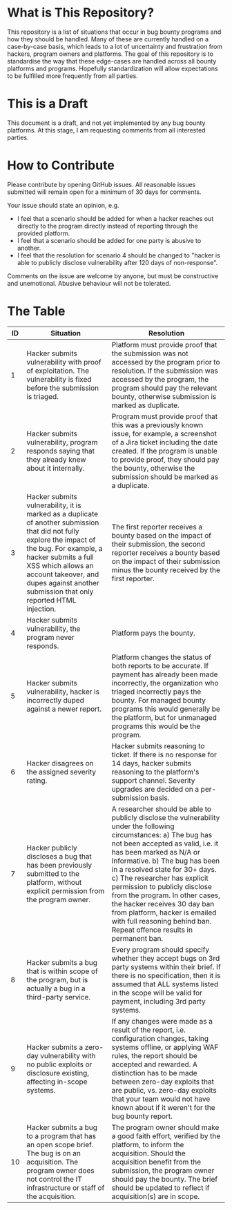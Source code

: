 # What is This Repository?
This repository is a list of situations that occur in bug bounty programs and how they should be handled. Many of these are currently handled on a case-by-case basis, which leads to a lot of uncertainty and frustration from hackers, program owners and platforms. The goal of this repository is to standardise the way that these edge-cases are handled across all bounty platforms and programs. Hopefully standardization will allow expectations to be fulfilled more frequently from all parties.


# This is a Draft

This document is a draft, and not yet implemented by any bug bounty platforms. At this stage, I am requesting comments from all interested parties.

# How to Contribute

Please contribute by opening GitHub issues. All reasonable issues submitted will remain open for a minimum of 30 days for comments.

Your issue should state an opinion, e.g.

- I feel that a scenario should be added for when a hacker reaches out directly to the program directly instead of reporting through the provided platform.
- I feel that a scenario should be added for one party is abusive to another.
- I feel that the resolution for scenario 4 should be changed to "hacker is able to publicly disclose vulnerability after 120 days of non-response".

Comments on the issue are welcome by anyone, but must be constructive and unemotional. Abusive behaviour will not be tolerated.

# The Table


| ID | Situation                                                                                                                                                                                                                                                                            | Resolution                                                                                                                                                                                                                                                                                  |
| -- | ------------------------------------------------------------------------------------------------------------------------------------------------------------------------------------------------------------------------------------------------------------------------------------ | ------------------------------------------------------------------------------------------------------------------------------------------------------------------------------------------------------------------------------------------------------------------------------------------- |
| 1  | Hacker submits vulnerability with proof of exploitation. The vulnerability is fixed before the submission is triaged.                                                                                                                                                                | Platform must provide proof that the submission was not accessed by the program prior to resolution. If the submission was accessed by the program, the program should pay the relevant bounty, otherwise submission is marked as duplicate.                                                |
| 2  | Hacker submits vulnerability, program responds saying that they already knew about it internally.                                                                                                                                                                                    | Program must provide proof that this was a previously known issue, for example, a screenshot of a Jira ticket including the date created. If the program is unable to provide proof, they should pay the bounty, otherwise the submission should be marked as a duplicate.                  |
| 3  | Hacker submits vulnerability, it is marked as a duplicate of another submission that did not fully explore the impact of the bug. For example, a hacker submits a full XSS which allows an account takeover, and dupes against another submission that only reported HTML injection. | The first reporter receives a bounty based on the impact of their submission, the second reporter receives a bounty based on the impact of their submission minus the bounty received by the first reporter.                                                                                |
| 4  | Hacker submits vulnerability, the program never responds.                                                                                                                                                                                                                            | Platform pays the bounty.                                                                                                                                                                                                                                                                   |
| 5  | Hacker submits vulnerability, hacker is incorrectly duped against a newer report.                                                                                                                                                                                                    | Platform changes the status of both reports to be accurate. If payment has already been made incorrectly, the organization who triaged incorrectly pays the bounty. For managed bounty programs this would generally be the platform, but for unmanaged programs this would be the program. |
| 6  | Hacker disagrees on the assigned severity rating.                                                                                                                                                                                                                                    | Hacker submits reasoning to ticket. If there is no response for 14 days, hacker submits reasoning to the platform's support channel. Severity upgrades are decided on a per-submission basis.                                                                                               |
| 7  | Hacker publicly discloses a bug that has been previously submitted to the platform, without explicit permission from the program owner.                                                                                                                                              | A researcher should be able to publicly disclose the vulnerability under the following circumstances: a) The bug has not been accepted as valid, i.e. it has been marked as N/A or Informative. b) The bug has been in a resolved state for 30+ days. c) The researcher has explicit permission to publicly disclose from the program. In other cases, the hacker receives 30 day ban from platform, hacker is emailed with full reasoning behind ban. Repeat offence results in permanent ban.                                                                                                                                                        |
| 8  | Hacker submits a bug that is within scope of the program, but is actually a bug in a third-party service.                                                                                                                                                                            | Every program should specify whether they accept bugs on 3rd party systems within their brief. If there is no specification, then it is assumed that ALL systems listed in the scope will be valid for payment, including 3rd party systems.                                     |
| 9  | Hacker submits a zero-day vulnerability with no public exploits or disclosure existing, affecting in-scope systems.                                                                                                                                                                            | If any changes were made as a result of the report, i.e. configuration changes, taking systems offline, or applying WAF rules, the report should be accepted and rewarded. A distinction has to be made between zero-day exploits that are public, vs. zero-day exploits that your team would not have known about if it weren't for the bug bounty report.                                    |
| 10 | Hacker submits a bug to a program that has an open scope brief. The bug is on an acquisition. The program owner does not control the IT infrastructure or staff of the acquisition. | The program owner should make a good faith effort, verified by the platform, to inform the acquisition. Should the acquisition benefit from the submission, the program owner should pay the bounty. The brief should be updated to reflect if acquisition(s) are in scope. |
